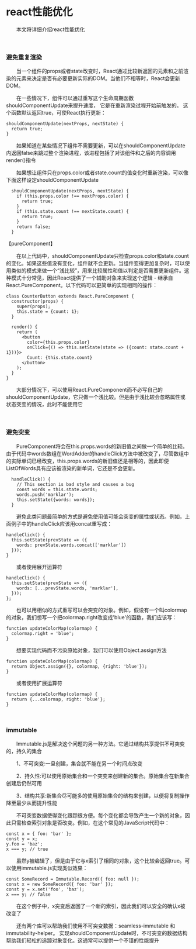 # react性能优化 
&emsp;&emsp;本文将详细介绍react性能优化

 

&nbsp;

### 避免重复渲染

&emsp;&emsp;当一个组件的props或者state改变时，React通过比较新返回的元素和之前渲染的元素来决定是否有必要更新实际的DOM。当他们不相等时，React会更新DOM。

&emsp;&emsp;在一些情况下，组件可以通过重写这个生命周期函数shouldComponentUpdate来提升速度， 它是在重新渲染过程开始前触发的。 这个函数默认返回true，可使React执行更新：
```
shouldComponentUpdate(nextProps, nextState) {
  return true;
}
```
&emsp;&emsp;如果知道在某些情况下组件不需要更新，可以在shouldComponentUpdate内返回false来跳过整个渲染进程，该进程包括了对该组件和之后的内容调用render()指令

&emsp;&emsp;如果想让组件只在props.color或者state.count的值变化时重新渲染，可以像下面这样设定shouldComponentUpdate

```
  shouldComponentUpdate(nextProps, nextState) {
    if (this.props.color !== nextProps.color) {
      return true;
    }
    if (this.state.count !== nextState.count) {
      return true;
    }
    return false;
  }
```
【pureComponent】

&emsp;&emsp;在以上代码中，shouldComponentUpdate只检查props.color和state.count的变化。如果这些值没有变化，组件就不会更新。当组件变得更加复杂时，可以使用类似的模式来做一个“浅比较”，用来比较属性和值以判定是否需要更新组件。这种模式十分常见，因此React提供了一个辅助对象来实现这个逻辑 - 继承自React.PureComponent。以下代码可以更简单的实现相同的操作：

```
class CounterButton extends React.PureComponent {
  constructor(props) {
    super(props);
    this.state = {count: 1};
  }

  render() {
    return (
      <button
        color={this.props.color}
        onClick={() => this.setState(state => ({count: state.count + 1}))}>
        Count: {this.state.count}
      </button>
    );
  }
}
```
&emsp;&emsp;大部分情况下，可以使用React.PureComponent而不必写自己的shouldComponentUpdate，它只做一个浅比较。但是由于浅比较会忽略属性或状态突变的情况，此时不能使用它

 

&nbsp;

### 避免突变

&emsp;&emsp;PureComponent将会在this.props.words的新旧值之间做一个简单的比较。由于代码中words数组在WordAdder的handleClick方法中被改变了，尽管数组中的实际单词已经改变，this.props.words的新旧值还是相等的，因此即便ListOfWords具有应该被渲染的新单词，它还是不会更新。

```
  handleClick() {
    // This section is bad style and causes a bug
    const words = this.state.words;
    words.push('marklar');
    this.setState({words: words});
  }
```
&emsp;&emsp;避免此类问题最简单的方式是避免使用值可能会突变的属性或状态。例如，上面例子中的handleClick应该用concat重写成：
```
handleClick() {
  this.setState(prevState => ({
    words: prevState.words.concat(['marklar'])
  }));
}
```
&emsp;&emsp;或者使用展开运算符
```
handleClick() {
  this.setState(prevState => ({
    words: [...prevState.words, 'marklar'],
  }));
};
```
&emsp;&emsp;也可以用相似的方式重写可以会突变的对象。例如，假设有一个叫colormap的对象，我们想写一个把colormap.right改变成'blue'的函数，我们应该写：
```
function updateColorMap(colormap) {
  colormap.right = 'blue';
}
```
&emsp;&emsp;想要实现代码而不污染原始对象，我们可以使用Object.assign方法
```
function updateColorMap(colormap) {
  return Object.assign({}, colormap, {right: 'blue'});
}
```
&emsp;&emsp;或者使用扩展运算符
```
function updateColorMap(colormap) {
  return {...colormap, right: 'blue'};
}
```
 

&nbsp;

### immutable

&emsp;&emsp;Immutable.js是解决这个问题的另一种方法。它通过结构共享提供不可突变的，持久的集合

&emsp;&emsp;1、不可突变:一旦创建，集合就不能在另一个时间点改变

&emsp;&emsp;2、持久性:可以使用原始集合和一个突变来创建新的集合。原始集合在新集合创建后仍然可用

&emsp;&emsp;3、结构共享:新集合尽可能多的使用原始集合的结构来创建，以便将复制操作降至最少从而提升性能

&emsp;&emsp;不可突变数据使得变化跟踪很方便。每个变化都会导致产生一个新的对象，因此只需检查索引对象是否改变。例如，在这个常见的JavaScript代码中：
```
const x = { foo: 'bar' };
const y = x;
y.foo = 'baz';
x === y; // true
```
&emsp;&emsp;虽然y被编辑了，但是由于它与x索引了相同的对象，这个比较会返回true。可以使用immutable.js实现类似效果：
```
const SomeRecord = Immutable.Record({ foo: null });
const x = new SomeRecord({ foo: 'bar' });
const y = x.set('foo', 'baz');
x === y; // false
```
&emsp;&emsp;在这个例子中，x突变后返回了一个新的索引，因此我们可以安全的确认x被改变了

&emsp;&emsp;还有两个库可以帮助我们使用不可突变数据：seamless-immutable 和immutability-helper。 实现shouldComponentUpdate时，不可突变的数据结构帮助我们轻松的追踪对象变化。这通常可以提供一个不错的性能提升

 